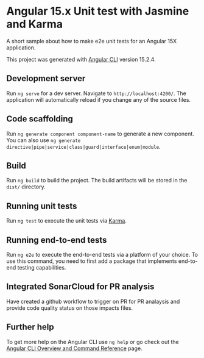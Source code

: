 # Angular 15.x Unit test with Jasmine and Karma 

A short sample about how to make e2e unit tests for an Angular 15X application.

This project was generated with [Angular CLI](https://github.com/angular/angular-cli) version 15.2.4.

## Development server

Run `ng serve` for a dev server. Navigate to `http://localhost:4200/`. The application will automatically reload if you change any of the source files.

## Code scaffolding

Run `ng generate component component-name` to generate a new component. You can also use `ng generate directive|pipe|service|class|guard|interface|enum|module`.

## Build

Run `ng build` to build the project. The build artifacts will be stored in the `dist/` directory.

## Running unit tests

Run `ng test` to execute the unit tests via [Karma](https://karma-runner.github.io).

## Running end-to-end tests

Run `ng e2e` to execute the end-to-end tests via a platform of your choice. To use this command, you need to first add a package that implements end-to-end testing capabilities.

## Integrated SonarCloud for PR analysis

Have created a github workflow to trigger on PR for PR analaysis and provide code quality status on those impacts files.

## Further help

To get more help on the Angular CLI use `ng help` or go check out the [Angular CLI Overview and Command Reference](https://angular.io/cli) page.
